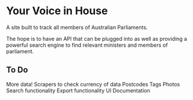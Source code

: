 Your Voice in House
===================

A site built to track all members of Australian Parliaments.

The hope is to have an API that can be plugged into as well as providing a powerful search engine to find relevant ministers and members of parliament.

To Do
-----
More data!
Scrapers to check currency of data
Postcodes
Tags
Photos
Search functionality
Export functionality
UI
Documentation
